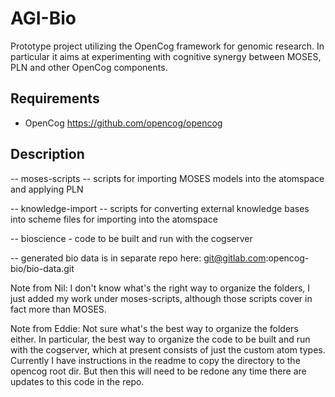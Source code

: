 AGI-Bio
=======

Prototype project utilizing the OpenCog framework for genomic
research. In particular it aims at experimenting with cognitive
synergy between MOSES, PLN and other OpenCog components.

Requirements
------------

- OpenCog https://github.com/opencog/opencog

Description
-----------

-- moses-scripts -- scripts for importing MOSES models into the atomspace
   and applying PLN

-- knowledge-import -- scripts for converting external knowledge bases into
   scheme files for importing into the atomspace

-- bioscience - code to be built and run with the cogserver

-- generated bio data is in separate repo here: git@gitlab.com:opencog-bio/bio-data.git  

Note from Nil: I don't know what's the right way to organize the
folders, I just added my work under moses-scripts, although those
scripts cover in fact more than MOSES.

Note from Eddie: Not sure what's the best way to organize the folders
either. In particular, the best way to organize the code to be built and
run with the cogserver, which at present consists of just the custom atom 
types. Currently I have instructions in the readme to copy the directory 
to the opencog root dir. But then this will need to be redone any time 
there are updates to this code in the repo.

